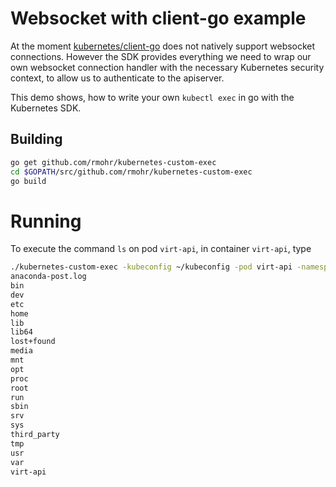 # Websocket with client-go example

At the moment [kubernetes/client-go](https://github.com/kubernetes/client-go) does not natively support websocket connections. However the SDK provides everything we need to wrap our own websocket connection handler with the necessary Kubernetes security context, to allow us to authenticate to the apiserver.

This demo shows, how to write your own `kubectl exec` in go with the Kubernetes SDK.


## Building

```bash
go get github.com/rmohr/kubernetes-custom-exec
cd $GOPATH/src/github.com/rmohr/kubernetes-custom-exec
go build
```

# Running

To execute the command `ls` on pod `virt-api`, in container `virt-api`, type

```bash
./kubernetes-custom-exec -kubeconfig ~/kubeconfig -pod virt-api -namespace default -command ls -container virt-api
anaconda-post.log
bin
dev
etc
home
lib
lib64
lost+found
media
mnt
opt
proc
root
run
sbin
srv
sys
third_party
tmp
usr
var
virt-api
```
